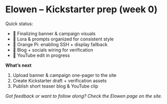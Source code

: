 # Elowen – Kickstarter prep (week 0)

Quick status:
- 👗 Finalizing banner & campaign visuals
- 🧠 Lora & prompts organized for consistent style
- 🔧 Orange Pi: enabling SSH + display fallback
- 📝 Blog + socials wiring for verification
- 🎥 YouTube edit in progress

**What’s next**
1. Upload banner & campaign one-pager to the site
2. Create Kickstarter draft + verification assets
3. Publish short teaser blog & YouTube clip

*Got feedback or want to follow along? Check the Elowen page on the site.*
